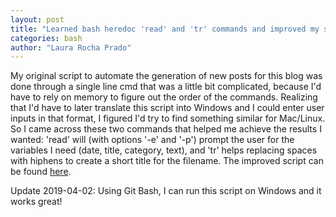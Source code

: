 ```yaml
---
layout: post
title: "Learned bash heredoc 'read' and 'tr' commands and improved my script to create new posts"
categories: bash
author: "Laura Rocha Prado"
---
```


My original script to automate the generation of new posts for this blog was done through a single line cmd that was a little bit complicated, because I'd have to rely on memory to figure out the order of the commands. Realizing that I'd have to later translate this script into Windows and I could enter user inputs in that format, I figured I'd try to find something similar for Mac/Linux. So I came across these two commands that helped me achieve the results I wanted: 'read' will (with options '-e' and '-p') prompt the user for the variables I need (date, title, category, text), and 'tr' helps replacing spaces with hiphens to create a short title for the filename. The improved script can be found [here](https://github.com/arbolitoloco/done/blob/master/_posts/newpost1.sh).

Update 2019-04-02: Using Git Bash, I can run this script on Windows and it works great! 

